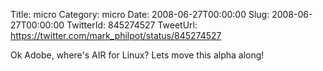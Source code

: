 Title: micro
Category: micro
Date: 2008-06-27T00:00:00
Slug: 2008-06-27T00:00:00
TwitterId: 845274527
TweetUrl: https://twitter.com/mark_philpot/status/845274527

Ok Adobe, where's AIR for Linux?  Lets move this alpha along!